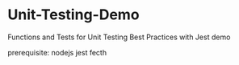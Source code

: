# Unit-Testing-Demo

Functions and Tests for Unit Testing Best Practices with Jest demo

prerequisite:
nodejs
jest
fecth
